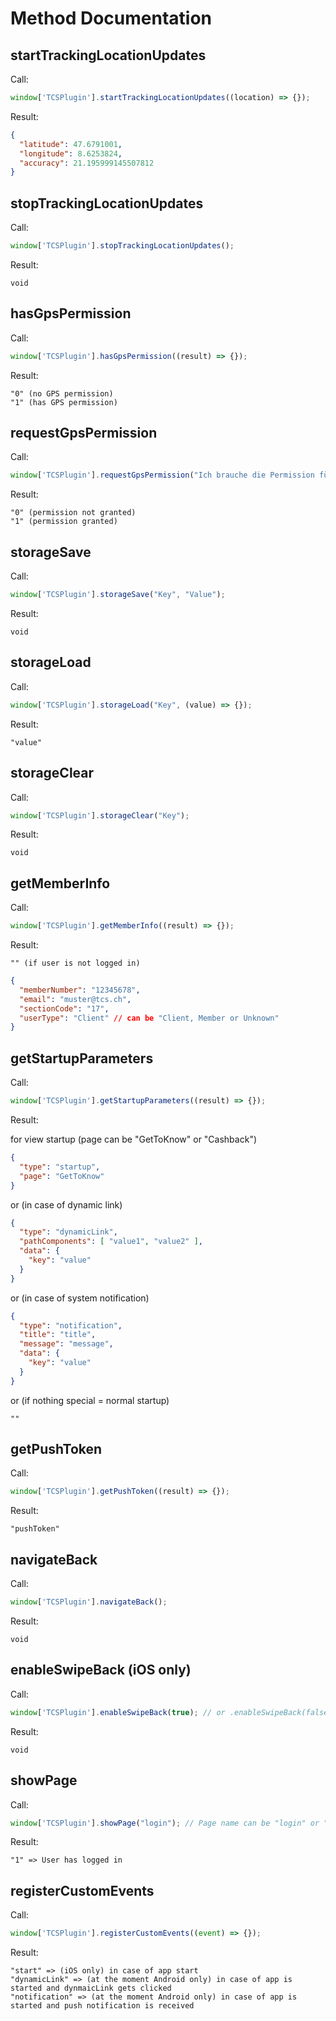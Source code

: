 # Method Documentation
## startTrackingLocationUpdates

Call:
```typescript
window['TCSPlugin'].startTrackingLocationUpdates((location) => {});
```

Result:
```json
{
  "latitude": 47.6791001,
  "longitude": 8.6253824,
  "accuracy": 21.195999145507812
}
```

## stopTrackingLocationUpdates

Call:
```javascript
window['TCSPlugin'].stopTrackingLocationUpdates();
```

Result:
```
void
```

## hasGpsPermission

Call:
```typescript
window['TCSPlugin'].hasGpsPermission((result) => {});
```

Result:
```
"0" (no GPS permission)
"1" (has GPS permission)
```

## requestGpsPermission

Call:
```typescript
window['TCSPlugin'].requestGpsPermission("Ich brauche die Permission für...", (result) => {});
```

Result:
```
"0" (permission not granted)
"1" (permission granted)
```

## storageSave

Call:
```typescript
window['TCSPlugin'].storageSave("Key", "Value");
```

Result:
```
void
```

## storageLoad

Call:
```typescript
window['TCSPlugin'].storageLoad("Key", (value) => {});
```

Result:
```
"value"
```

## storageClear

Call:
```typescript
window['TCSPlugin'].storageClear("Key");
```

Result:
```
void
```

## getMemberInfo

Call:
```typescript
window['TCSPlugin'].getMemberInfo((result) => {});
```

Result:
```
"" (if user is not logged in)
```
```json
{
  "memberNumber": "12345678",
  "email": "muster@tcs.ch",
  "sectionCode": "17",
  "userType": "Client" // can be "Client, Member or Unknown"
}
```

## getStartupParameters

Call:
```typescript
window['TCSPlugin'].getStartupParameters((result) => {});
```

Result:

for view startup (page can be "GetToKnow" or "Cashback")

```json
{
  "type": "startup",
  "page": "GetToKnow"
}
```

or (in case of dynamic link)

```json
{
  "type": "dynamicLink",
  "pathComponents": [ "value1", "value2" ],
  "data": {
    "key": "value"
  }
}
```

or (in case of system notification)

```json
{
  "type": "notification",
  "title": "title",
  "message": "message",
  "data": {
    "key": "value"
  }
}
```

or (if nothing special = normal startup)

```
""
```

## getPushToken

Call:
```typescript
window['TCSPlugin'].getPushToken((result) => {});
```

Result:
```
"pushToken"
```

## navigateBack

Call:
```typescript
window['TCSPlugin'].navigateBack();
```

Result:
```
void
```

## enableSwipeBack (iOS only)

Call:
```typescript
window['TCSPlugin'].enableSwipeBack(true); // or .enableSwipeBack(false)
```

Result:
```
void
```

## showPage

Call:
```typescript
window['TCSPlugin'].showPage("login"); // Page name can be "login" or "membercard"
```

Result:
```
"1" => User has logged in
```

## registerCustomEvents

Call:
```typescript
window['TCSPlugin'].registerCustomEvents((event) => {});
```

Result:
```
"start" => (iOS only) in case of app start
"dynamicLink" => (at the moment Android only) in case of app is started and dynmaicLink gets clicked
"notification" => (at the moment Android only) in case of app is started and push notification is received
```